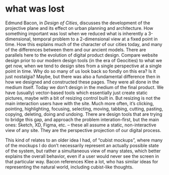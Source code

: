 # what was lost

Edmund Bacon, in *Design of Cities*, discusses the development of the projective plane and its effect on urban planning and architecture.
How something important was lost when we reduced what is inherently a 3-dimensional, temporal problem to a 2-dimensional view at a fixed point in time.
How this explains much of the character of our cities today, and many of the differences between them and our ancient models.
There are parallels here to the evolution of digital product design.
Compare website design prior to our modern design tools (in the era of Geocities) to what we get now, when we tend to design sites from a single perspective at a single point in time.
Why do so many of us look back so fondly on this era? Is it just nostalgia?
Maybe, but there was also a fundamental difference then in how we designed and constructed these pages.
They were all done in the medium itself.
Today we don’t design in the medium of the final product. We have (usually) vector-based tools which essentially just create static pictures, maybe with a bit of resizing control built in.
But resizing is not the main interaction users have with the site.
Much more often, it’s clicking, pointing, highlighting, focusing, selecting, moving, tabbing, cutting, pasting, copying, deleting, doing and undoing.
There are design tools that are trying to bridge this gap, and approach the problem interation-first, but the main ones: Sketch, XD, Figma, etc. – these all assume a static, non-interactive view of any site. They are the perspective projection of our digital process.

This kind of relates to an older idea I had, of “cubist mockups”, where many of the mockups I do don’t necessarily represent an actually possible state of the system, but rather a simultaneous view of many states, which better explains the overall behavior, even if a user would never see the screen in that particular way.
Bacon references Klee a lot, who has similar ideas for representing the natural world, including cubist-like thoughts.